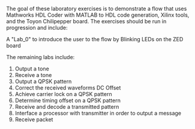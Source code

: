The goal of these laboratory exercises is to demonstrate a flow that uses Mathworks HDL Coder with MATLAB to HDL code generation, Xilinx tools, and the Toyon Chilipepper board. The exercises should be run in progression and include:

A "Lab_0" to introduce the user to the flow by Blinking LEDs on the ZED board

The remaining labs include:

1. Output a tone
2. Receive a tone
3. Output a QPSK pattern
4. Correct the received waveforms DC Offset
5. Achieve carrier lock on a QPSK pattern
6. Determine timing offset on a QPSK pattern
7. Receive and decode a transmitted pattern
8. Interface a processor with transmitter in order to output a message
9. Receive packet
